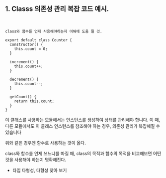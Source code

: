 ## 1. Classs 의존성 관리 복잡  코드 예시.
<br/>


`class와 함수를 언제 사용해야하는지 이해에 도움 될 것.`

```
export default class Counter {
  constructor() {
    this.count = 0;
  }

  increment() {
    this.count++;
  }

  decrement() {
    this.count--;
  }

  getCount() {
    return this.count;
  }
}

```

이 클래스를 사용하는 모듈에서는 인스턴스를 생성하여 상태를 관리해야 합니다. 이 때, 다른 모듈에서도 이 클래스 인스턴스를 참조해야 하는 경우, 의존성 관리가 복잡해질 수 있습니다

위와 같은 경우엔 함수로 사용하는 것이 옳다.

class와 함수를 언제 쓰느냐를 따질 때, class의 목적과 함수의 목적을 비교해보면 어떤 것을 사용해야 하는지 명확해진다.

+ 타입 다형성,  다형성 찾아 보기
